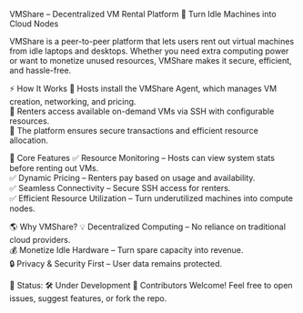 VMShare – Decentralized VM Rental Platform
🚀 Turn Idle Machines into Cloud Nodes

VMShare is a peer-to-peer platform that lets users rent out virtual machines from idle laptops and desktops. Whether you need extra computing power or want to monetize unused resources, VMShare makes it secure, efficient, and hassle-free.

⚡ How It Works
🔹 Hosts install the VMShare Agent, which manages VM creation, networking, and pricing.<br>
🔹 Renters access available on-demand VMs via SSH with configurable resources.<br>
🔹 The platform ensures secure transactions and efficient resource allocation.<br>

🔧 Core Features
✅ Resource Monitoring – Hosts can view system stats before renting out VMs.<br>
✅ Dynamic Pricing – Renters pay based on usage and availability.<br>
✅ Seamless Connectivity – Secure SSH access for renters.<br>
✅ Efficient Resource Utilization – Turn underutilized machines into compute nodes.<br>

🌎 Why VMShare?
💡 Decentralized Computing – No reliance on traditional cloud providers.<br>
💰 Monetize Idle Hardware – Turn spare capacity into revenue.<br>
🔒 Privacy & Security First – User data remains protected.<br>

📌 Status: 🛠️ Under Development
👥 Contributors Welcome! Feel free to open issues, suggest features, or fork the repo.
